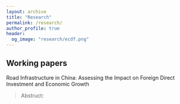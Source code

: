 ```yaml
---
layout: archive
title: "Research"
permalink: /research/
author_profile: true
header:
  og_image: "research/ecdf.png"
---
```


## Working papers
Road Infrastructure in China: Assessing the Impact on Foreign Direct Investment and Economic Growth

> Abstruct: